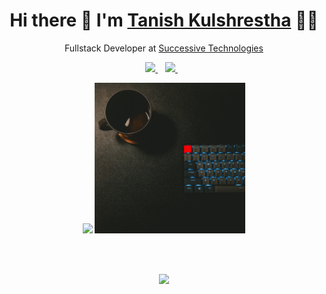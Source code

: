 
<h1 align='center'>
  Hi there 👋  I'm   <a href="https://tanishkul.github.io/" target="_blank">
  Tanish Kulshrestha</a> 👨‍💻
</h1>
<p align='center'>
  Fullstack Developer at <a href="https://successive.tech/" target="_blank">Successive Technologies</a>
</p>
<p align='center'>
 
  <a href="https://www.linkedin.com/in/tanishkulshrestha/" target="_blank">
    <img src="https://img.shields.io/badge/linkedin-%230077B5.svg?&style=for-the-badge&logo=linkedin&logoColor=white" />
  </a>&nbsp;&nbsp;
  <a href="https://instagram.com/tanishkulshrestha" target="_blank">
    <img src="https://img.shields.io/badge/instagram-%23E4405F.svg?&style=for-the-badge&logo=instagram&logoColor=white" />        
  </a>&nbsp;&nbsp;
  
</p>
<p align='center'>
  <a href="#"><img src="https://github-readme-stats.vercel.app/api?username=tanishkul&show_icons=true&count_private=true&theme=dark" width="350"></a>
  <a href="#"><img src="img/image1.jpg" width="241"></a>
</p>
<br/>
<br/>


<p align='center'>
  <a href="#"><img src="https://badges.pufler.dev/visits/tanishkul/tanishkul"></a>
</p>
